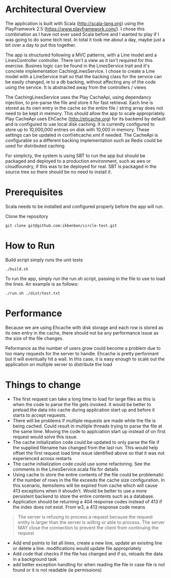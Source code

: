 # Architectural Overview

The application is built with Scala (http://scala-lang.org) using the PlayFramwork 2.5 (https://www.playframework.com/). I chose this combination as I have not ever used Scala before and I wanted to play if I was going to do some tech test. In total it took me about a day, maybe just a bit over a day to put this together.

The app is structured following a MVC patterns, with a Line model and a LinesController controller. There isn't a view as it isn't required for this exercise. Busines logic can be found in the LinesService trait and it's concrete implementation CachingLinesService. I chose to create a Line model with a LineService trait so that the backing class for the service can be easily changed, ie to a db backing, without affecting any of the code using the service. It is abstracted away from the controllers / views

The CachingLinesService uses the Play CacheApi, using dependancy injection, to pre-parse the file and store it for fast retrieval. Each line is stored as its own entry in the cache so the entire file / string array does not need to be kept in memory. This should allow the app to scale appropriately. Play CacheApi uses EhCache (http://ehcache.org) for its backend by default and is configured to use local disk caching. It is currently configured to store up to 10,000,000 entries on disk with 10,000 in memory. These settings can be updated in conf/ehcache.xml if needed. The CacheApi is configurable so a different backing implementation such as Redis could be used for distributed caching

For simplicty, the system is using SBT to run the app but should be packaged and deployed to a production environment, such as aws or cloudfoundry, if this was to be deployed for real. SBT is packaged in the source tree so there should be no need to install it.

# Prerequisites

Scala needs to be installed and configured properly before the app will run.

Clone the repository

    git clone git@github.com:ikbenben/circle-test.git

# How to Run

Build script simply runs the unit tests

    ./build.sh

To run the app, simply run the run.sh script, passing in the file to use to load the lines. An example is as follows:

    ./run.sh ./dist/test.txt

# Performance

Because we are using Ehcache with disk storage and each row is stored as its own entry in the cache, there should not be any performance issue as the size of the file changes.

Peformance as the number of users grow could become a problem due to too many requests for the server to handle. Ehcache is pretty performant but it will eventually hit a wall. In this case, it is easy enough to scale out the application on multiple server to distribute the load

# Things to change

* The first request can take a long time to load for large files as this is when the code to parse the file gets invoked. It would be better to preload the data into cache during application start up and before it starts to accept requests.
* There will be problems if multiple requests are made while the file is being cached. Could result in multiple threads trying to parse the file at the same time. Moving the code to applciation start up instead of on first request would solve this issue.
* The cache initialization code could be updated to only parse the file if the supplied filename has changed from the last run. This would help offset the first request load time issue identified above so that it was not experienced across restarts
* The cache initialization code could use some refactoring. See the comments in the LinesService.scala file for details
* Using cache to store the entire contents of the file could be problematic if the number of rows in the file exceeds the cache size configuration. In this scenario, itemsitems will be expired from cache which will cause 413 exceptions when it shoudn't. Would be better to use a more persistent backend to store the entire contents such as a database.
* Application should be returning a 404 response codes instead of 413 if the index does not exist. From w3, a 413 response code means
> The server is refusing to process a request because the request entity is larger than the server is willing or able to process. The server MAY close the connection to prevent the client from continuing the request
* Add end points to list all lines, create a new line, update an exisitng line or delete a line. modifications would update file appropriately
* Add code that checks if the file has changed and if so, reloads the data in a background task
* add better exception handling for when reading the file in case file is not found or it is not readable (ie permissions)
